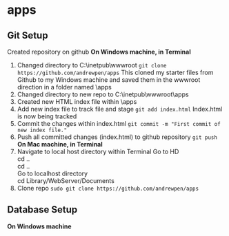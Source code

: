 # apps
## Git Setup
Created repository on github
**On Windows machine, in Terminal**
1. Changed directory to C:\inetpub\wwwroot
`git clone https://github.com/andrewpen/apps`
This cloned my starter files from Github to my Windows machine and saved them in the wwwroot direction in a folder named \apps
2. Changed directory to new repo to C:\inetpub\wwwroot\apps
3. Created new HTML index file within \apps
4. Add new index file to track file and stage
`git add index.html`
Index.html is now being tracked
5. Commit the changes within index.html
`git commit -m "First commit of new index file."`
6. Push all committed changes (index.html) to github repository
`git push`
**On Mac machine, in Terminal**
1. Navigate to local host directory within Terminal
Go to HD\
cd ..\
cd ..\
Go to localhost directory\
cd Library/WebServer/Documents
2. Clone repo
`sudo git clone https://github.com/andrewpen/apps`

## Database Setup
**On Windows machine**